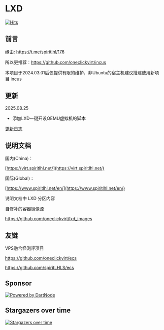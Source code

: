 # LXD

[![Hits](https://hits.spiritlhl.net/lxd.svg?action=hit&title=Hits&title_bg=%23555555&count_bg=%230eecf8&edge_flat=false)](https://hits.spiritlhl.net)

## 前言

缘由: https://t.me/spiritlhl/176

所以更推荐：https://github.com/oneclickvirt/incus

本项目于2024.03.01后仅提供有限的维护，非Ubuntu的宿主机建议搭建使用新项目 [incus](https://github.com/oneclickvirt/incus)

## 更新

2025.08.25

- 添加LXD一键开设QEMU虚拟机的脚本

[更新日志](CHANGELOG.md)

## 说明文档

国内(China)：

[https://virt.spiritlhl.net/](https://virt.spiritlhl.net/)

国际(Global)：

[https://www.spiritlhl.net/en/](https://www.spiritlhl.net/en/)

说明文档中 LXD 分区内容

自修补的容器镜像源

https://github.com/oneclickvirt/lxd_images

## 友链

VPS融合怪测评项目

https://github.com/oneclickvirt/ecs

https://github.com/spiritLHLS/ecs

## Sponsor

[![Powered by DartNode](https://dartnode.com/branding/DN-Open-Source-sm.png)](https://dartnode.com?aff=bonus "Powered by DartNode - Free VPS for Open Source")

## Stargazers over time

[![Stargazers over time](https://starchart.cc/oneclickvirt/lxd.svg)](https://starchart.cc/oneclickvirt/lxd)
